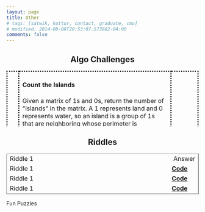 ```yaml
---
layout: page
title: Other
# tags: [satwik, kottur, contact, graduate, cmu]
# modified: 2014-08-08T20:53:07.573882-04:00
comments: false
--- 
```



<h2 style="text-align: center;"><strong>Algo Challenges</strong></h2>
<table border="0" style="height: 146px; width: 100%; border-collapse: collapse; border-style: hidden;">
<tbody>
<tr style="height: 21px;">
<td style="width: 1.47059%; border-style: dotted; height: 241px;">
<p><span>1</span></p>
</td>
<td style="width: 65.6346%; height: 241px; border-style: dotted;">
<p><span></span></p>
<h4>Count the Islands</h4>
<p><span>Given a matrix of 1s and 0s, return the number of "islands" in the matrix. A 1 represents land and 0 represents water, so an island is a group of 1s that are neighboring whose perimeter is surrounded by water. For example, this matrix has 4 islands. </span></p>
<p><span>1 0 0 0 0</span><br /><span>0 0 1 1 0</span><br /><span>0 1 1 0 0</span><br /><span>0 0 0 0 0</span><br /><span>1 1 0 0 1</span><br /><span>1 1 0 0 1</span></p>
</td>
<td style="width: 10.5264%; height: 241px; text-align: center; border-style: dotted;"><a href="https://github.com/vikumsw/Algorithms_For_Problem_Solving/blob/master/Solutions/CounttheIslands.py"><strong>Code</strong></a></td>
</tr>
<tr style="height: 21px;">
<td style="width: 1.47059%; border-style: dotted; height: 21px;"><span style="background-color: #ffffff;">2</span></td>
<td style="width: 65.6346%; height: 21px; border-style: dotted;">
<h4>String of Parentheses</h4>
<span>Given a string of parentheses, write a function to compute the minimum number of parentheses to be removed to make the string valid (i.e. each open parenthesis is eventually closed).</span></td>
<td style="width: 10.5264%; height: 21px; text-align: center; border-style: dotted;"><a href="https://github.com/vikumsw/Algorithms_For_Problem_Solving/blob/master/Solutions/StringofParentheses.py"><strong>Code</strong></a></td>
</tr>
<tr style="height: 21px;">
<td style="width: 1.47059%; border-style: dotted; height: 21px;"><span style="background-color: #ffffff;">3</span></td>
<td style="width: 65.6346%; height: 21px; border-style: dotted;">
<h4>Can you make a palindrome from a given string</h4>
<p>Given a string, determine whether any permutation of it is a palindrome. For example, carrace should return true, since it can be rearranged to form racecar, which is a palindrome. daily should return false, since there's no rearrangement that can form a palindrome.</p>
</td>
<td style="width: 10.5264%; height: 21px; text-align: center; border-style: dotted;"><a href="https://github.com/vikumsw/Algorithms_For_Problem_Solving/blob/master/src/main/python/CanMakePalindrome.py"><strong>Code</strong></a></td>
</tr>
<tr style="height: 21px;">
<td style="width: 1.47059%; border-style: dotted; height: 21px;"><span style="background-color: #ffffff;">4</span></td>
<td style="width: 65.6346%; height: 21px; border-style: dotted;">
<h4>Smallest Sparse Number</h4>
<p>We say a number is sparse if there are no adjacent ones in its binary representation. For example, 21 (10101) is sparse, but 22 (10110) is not. For a given input N, find the smallest sparse number greater than or equal to N. Do this in faster than O(N log N) time.</p>
</td>
<td style="width: 10.5264%; height: 21px; text-align: center; border-style: dotted;"><a href="https://github.com/vikumsw/Algorithms_For_Problem_Solving/blob/master/src/main/python/smallestSparseNumber.py"><strong>Code</strong></a></td>
</tr>
<tr style="height: 21px;">
<td style="width: 1.47059%; border-style: dotted; height: 21px;"><span style="background-color: #ffffff;">5</span></td>
<td style="width: 65.6346%; height: 21px; border-style: dotted;"><span style="background-color: #ffffff;">&lt;Challenge 5&gt;</span></td>
<td style="width: 10.5264%; height: 21px; text-align: center; border-style: dotted;"><a href="asdd"><strong>Code</strong></a></td>
</tr>
</tbody>
</table>
<p></p>
<h2 style="text-align: center;">Riddles</h2>
<table border="1" style="border-collapse: collapse; width: 100%;">
<tbody>
<tr style="height: 21px;">
<td style="width: 89.5297%; height: 21px; border-style: hidden;">Riddle 1</td>
<td style="width: 10.4703%; height: 21px; border-style: hidden;">&nbsp;Answer</td>
</tr>
<tr style="height: 21px;">
<td style="width: 89.5297%; height: 21px; border-style: hidden;">Riddle 1</td>
<td style="width: 10.4703%; height: 21px; border-style: hidden;"><a href="asdd"><strong>Code</strong></a></td>
</tr>
<tr style="height: 20px;">
<td style="width: 89.5297%; height: 20px; border-style: hidden;">Riddle 1</td>
<td style="width: 10.4703%; height: 20px; border-style: hidden;"><a href="asdd"><strong>Code</strong></a></td>
</tr>
<tr style="height: 21px;">
<td style="width: 89.5297%; height: 21px; border-style: hidden;">Riddle 1</td>
<td style="width: 10.4703%; height: 21px; border-style: hidden;"><a href="asdd"><strong>Code</strong></a></td>
</tr>
</tbody>
</table>
<p></p>
<p>Fun Puzzles</p>
<p></p>
